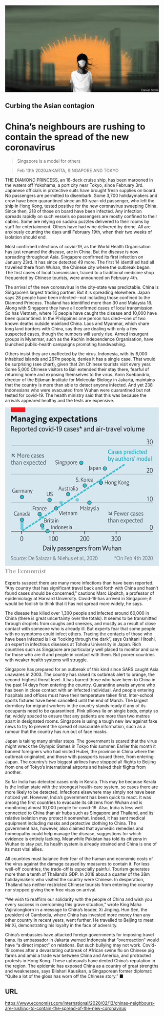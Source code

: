 ![](./images/20200215_IRD001_0.jpg)

## Curbing the Asian contagion

# China’s neighbours are rushing to contain the spread of the new coronavirus

> Singapore is a model for others

> Feb 13th 2020JAKARTA, SINGAPORE AND TOKYO

THE DIAMOND PRINCESS, an 18-deck cruise ship, has been marooned in the waters off Yokohama, a port city near Tokyo, since February 3rd. Japanese officials in protective suits have brought fresh supplies on board. No passengers are permitted to disembark. Some 3,700 holidaymakers and crew have been quarantined since an 80-year-old passenger, who left the ship in Hong Kong, tested positive for the new coronavirus sweeping China. Since then, 218 of those on board have been infected. Any infection spreads rapidly on such vessels so passengers are mostly confined to their cabins. Some are relying on sudoku puzzles delivered to their rooms by staff for entertainment. Others have had wine delivered by drone. All are anxiously counting the days until February 19th, when their two weeks of isolation should end.

Most confirmed infections of covid-19, as the World Health Organisation has just renamed the disease, are in China. But the disease is now spreading throughout Asia. Singapore confirmed its first infection on January 23rd. It has since detected 49 more. The first 14 identified had all travelled there from Wuhan, the Chinese city where the outbreak began. The first cases of local transmission, traced to a traditional medicine shop frequented by Chinese tourists, were announced on February 4th.

The arrival of the new coronavirus in the city-state was predictable. China is Singapore’s largest trading partner. But it is spreading elsewhere. Japan says 28 people have been infected—not including those confined to the Diamond Princess. Thailand has identified more than 30 and Malaysia 18. Along with Singapore they have all confirmed cases of local transmission. So has Vietnam, where 16 people have caught the disease and 10,000 have been quarantined. In the Philippines one person has died—one of two known deaths outside mainland China. Laos and Myanmar, which share long land borders with China, say they are dealing with only a few suspected cases, though the numbers will surely rise. Armed insurgent groups in Myanmar, such as the Kachin Independence Organisation, have launched public-health campaigns promoting handwashing.

Others insist they are unaffected by the virus. Indonesia, with its 6,000 inhabited islands and 267m people, denies it has a single case. That would be surprising (see chart), given that 2m Chinese tourists visit every year. Some 5,000 Chinese visitors to Bali extended their stay there, fearful of returning home and exposing themselves to the virus. Amin Soebandrio, director of the Eijkman Institute for Molecular Biology in Jakarta, maintains that the country is more than able to detect anyone infected. And yet 238 Indonesians who were evacuated from Wuhan were quarantined but not tested for covid-19. The health ministry said that this was because the arrivals appeared healthy and the tests are expensive.



![](./images/20200215_IRC964.png)

Experts suspect there are many more infections than have been reported. “Any country that has significant travel back and forth with China and hasn’t found cases should be concerned,” cautions Marc Lipsitch, a professor of epidemiology at Harvard University. Covid-19 has arrived in Singapore; it would be foolish to think that it has not spread more widely, he says.

The disease has killed over 1,300 people and infected around 60,000 in China (there is great uncertainty over the totals). It seems to be transmitted through droplets from coughs and sneezes, and mostly as a result of close contact with someone who is already ill. But experts fear that some people with no symptoms could infect others. Tracing the contacts of those who have been infected is like “looking through the dark”, says Oshitani Hitoshi, an expert in infectious diseases at Tohoku University in Japan. Rich countries such as Singapore are particularly well placed to monitor and care for those who are ill and people in contact with them. But poorer countries with weaker health systems will struggle.

Singapore has prepared for an outbreak of this kind since SARS caught Asia unawares in 2003. The country has raised its outbreak alert to orange, the second-highest threat level. It has barred those who have been to China in the past 14 days from entering the country. Quarantine awaits anyone who has been in close contact with an infected individual. And people entering hospitals and offices must have their temperature taken first. Inter-school sports fixtures have been cancelled until the end of March. The largest dormitory for migrant workers in the country stands ready if any of its occupants need to be quarantined. Pink pillows lie on single beds, empty so far, widely spaced to ensure that any patients are more than two metres apart in designated rooms. Singapore is using a tough new law against fake news to try to prevent the spread of inaccurate information, such as a rumour that the country has run out of face masks.

Japan is taking many similar steps. The government is scared that the virus might wreck the Olympic Games in Tokyo this summer. Earlier this month it banned foreigners who had visited Hubei, the province in China where the outbreak originated, and those with passports issued there, from entering Japan. The country’s two biggest airlines have stopped all flights to Beijing from one of Tokyo’s international airports and halved their flights from another.

So far India has detected cases only in Kerala. This may be because Kerala is the Indian state with the strongest health-care system, so cases there are more likely to be detected. Infections elsewhere may simply not have been noticed yet. However, India’s government has been quick to react. It was among the first countries to evacuate its citizens from Wuhan and is monitoring almost 10,000 people for covid-19. Also, India is less well connected to China than air hubs such as Singapore and Thailand, and its relative isolation may protect it somewhat. Indeed, it has sent medical equipment including masks and protective clothing to China. The government has, however, also claimed that ayurvedic remedies and homeopathy could help manage the disease, suggestions for which evidence is entirely lacking. Meanwhile Pakistan has told its citizens in Wuhan to stay put. Its health system is already strained and China is one of its most vital allies.

All countries must balance their fear of the human and economic costs of the virus against the damage caused by measures to contain it. For less well-off countries, the trade-off is especially painful. Tourism generates more than a tenth of Thailand’s GDP. In 2018 about a quarter of the 38m holidaymakers who visited the country were Chinese. In desperation, Thailand has neither restricted Chinese tourists from entering the country nor stopped giving them free visas on arrival.

“We wish to reaffirm our solidarity with the people of China and wish you every success in overcoming this grave situation,” wrote King Maha Vajiralongkorn in a message to China’s leader, Xi Jinping. Hun Sen, the president of Cambodia, where China has invested more money than any other country in recent years, went further. He travelled to Beijing to meet Mr Xi, demonstrating his loyalty in the face of adversity.

China’s embassies have attacked foreign governments for imposing travel bans. Its ambassador in Jakarta warned Indonesia that “overreaction” would have “a direct impact” on relations. But such bullying may not work. Covid-19 comes after a devastating outbreak of African swine flu on Chinese pig farms and amid a trade war between China and America, and protracted protests in Hong Kong. These upheavals have dented China’s reputation in the region. The epidemic has exposed China as a country of great strengths and weaknesses, says Bilahari Kausikan, a Singaporean former diplomat: “Quite a lot of the gloss has worn off the Chinese story.” ■

## URL

https://www.economist.com/international/2020/02/13/chinas-neighbours-are-rushing-to-contain-the-spread-of-the-new-coronavirus
